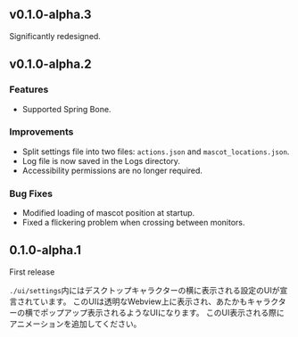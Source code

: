 ## v0.1.0-alpha.3

Significantly redesigned.

## v0.1.0-alpha.2

### Features

- Supported Spring Bone.

### Improvements

- Split settings file into two files: `actions.json` and `mascot_locations.json`.
- Log file is now saved in the Logs directory.
- Accessibility permissions are no longer required.

### Bug Fixes

- Modified loading of mascot position at startup.
- Fixed a flickering problem when crossing between monitors.

## 0.1.0-alpha.1

First release

`./ui/settings`内にはデスクトップキャラクターの横に表示される設定のUIが宣言されています。
このUIは透明なWebview上に表示され、あたかもキャラクターの横でポップアップ表示されるようなUIになります。
このUI表示される際にアニメーションを追加してください。
